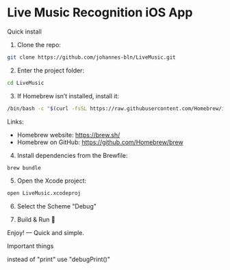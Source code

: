 # Live Music Recognition iOS App

Quick install

1. Clone the repo:

```zsh
git clone https://github.com/johannes-bln/LiveMusic.git
```

2. Enter the project folder:

```zsh
cd LiveMusic
```

3. If Homebrew isn’t installed, install it:

```zsh
/bin/bash -c "$(curl -fsSL https://raw.githubusercontent.com/Homebrew/install/HEAD/install.sh)"
```

Links:

- Homebrew website: https://brew.sh/
- Homebrew on GitHub: https://github.com/Homebrew/brew

4. Install dependencies from the Brewfile:

```zsh
brew bundle
```

5. Open the Xcode project:

```zsh
open LiveMusic.xcodeproj
```

6. Select the Scheme "Debug"


7. Build & Run 🔨

Enjoy! — Quick and simple.



Important things 

instead of "print" use "debugPrint()"